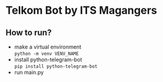 # Telkom Bot by ITS Magangers

## How to run?
- make a virtual environment  
`python -m venv VENV_NAME`
- install python-telegram-bot  
`pip install python-telegram-bot`
- run main.py
